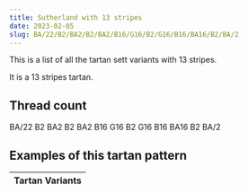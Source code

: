 ```yaml
---
title: Sutherland with 13 stripes
date: 2023-02-05
slug: BA/22/B2/BA2/B2/BA2/B16/G16/B2/G16/B16/BA16/B2/BA/2
---
```

This is a list of all the tartan sett variants with 13 stripes.

It is a 13 stripes tartan.


## Thread count
BA/22 B2 BA2 B2 BA2 B16 G16 B2 G16 B16 BA16 B2 BA/2

## Examples of this tartan pattern

| Tartan Variants |
|---------------|

